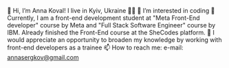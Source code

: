 👋 Hi, I’m Anna Koval! I live in Kyiv, Ukraine 💛💙
👀 I’m interested in coding
🌱 Currently, I am a front-end development student at "Meta Front-End developer" course by Meta and "Full Stack Software Engineer" course by IBM. Already finished the Front-End course at the SheCodes platform.
💞 I would appreciate an opportunity to broaden my knowledge by working with front-end developers as a trainee
📫 How to reach me: e-mail: annasergkov@gmail.com

<!---
AnnyKoval/AnnyKoval is a special repository because its `README.md` (this file) appears on your GitHub profile.
You can click the Preview link to take a look at your changes.
--->
